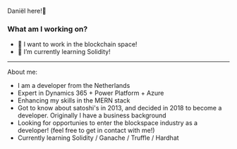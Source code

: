 Daniël here!👋

### What am I working on? 

- 🔭 I want to work in the blockchain space!
- 🌱 I’m currently learning Solidity!

--------------------------------------------------------------------------------------

About me:

- I am a developer from the Netherlands
- Expert in Dynamics 365 + Power Platform + Azure
- Enhancing my skills in the MERN stack
- Got to know about satoshi's in 2013, and decided in 2018 to become a developer. Originally I have a business background
- Looking for opportunies to enter the blockspace industry as a developer! (feel free to get in contact with me!)
- Currently learning Solidity / Ganache / Truffle / Hardhat 


